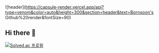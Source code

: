 ![header](https://capsule-render.vercel.app/api?type=venom&color=auto&height=300&section=header&text=Bornsoon's Github%20render&fontSize=90)
## Hi there 👋
[![Solved.ac 프로필](http://mazassumnida.wtf/api/v2/generate_badge?boj=rlimm2)](https://solved.ac/rlimm2)
